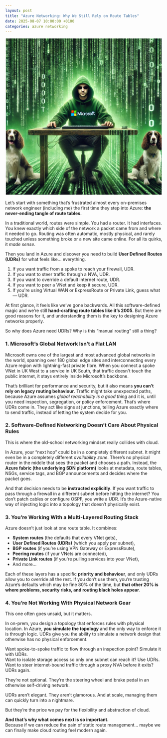 ```yaml
---
layout: post
title: "Azure Networking: Why We Still Rely on Route Tables"
date: 2025-08-07 10:00:00 +0100
categories: azure networking
---
```


<p align="center">
  <img src="/assets/images/Matrix.webp" alt="Matrix-style Microsoft network wizard" width="500"/>
</p>

Let’s start with something that’s frustrated almost every on-premises network engineer (including me) the first time they step into Azure: **the never-ending tangle of route tables.**

In a traditional world, routes were simple. You had a router. It had interfaces. You knew exactly which side of the network a packet came from and where it needed to go. Routing was often automatic, mostly physical, and rarely touched unless something broke or a new site came online. For all its quirks, it *made sense*.

Then you land in Azure and discover you need to build **User Defined Routes (UDRs)** for what feels like… everything.

1. If you want traffic from a spoke to reach your firewall, UDR.  
2. If you want to steer traffic through a NVA, UDR.  
3. If you want to override a default internet route, UDR.  
4. If you want to peer a VNet and keep it secure, UDR.  
5. If you're using Virtual WAN or ExpressRoute or Private Link, guess what — UDR.

At first glance, it feels like we’ve gone backwards. All this software-defined magic and we’re still **hand-crafting route tables like it’s 2005.** But there are good reasons for it, and understanding them is the key to designing Azure networks properly.

So why does Azure need UDRs? Why is this “manual routing” still a thing?

### 1. Microsoft’s Global Network Isn’t a Flat LAN

Microsoft owns one of the largest and most advanced global networks in the world, spanning over 180 global edge sites and interconnecting every Azure region with lightning-fast private fibre. When you connect a spoke VNet in UK West to a service in UK South, that traffic doesn't touch the public internet, it stays entirely inside Microsoft’s backbone.

That’s brilliant for performance and security, but it also means **you can’t rely on legacy routing behaviour**. Traffic might take unexpected paths, because Azure assumes *global reachability is a good thing* and it is, until you need inspection, segregation, or policy enforcement. That’s where UDRs come in. They act like signs at junctions, telling Azure exactly where to send traffic, instead of letting the system decide for you.

### 2. Software-Defined Networking Doesn’t Care About Physical Rules

This is where the old-school networking mindset really collides with cloud.

In Azure, your “next hop” could be in a completely different subnet. It might even be in a completely different *availability zone*. There’s no physical router in the middle that sees the packet and chooses a path. Instead, the **Azure fabric (the underlying SDN platform)** looks at metadata, route tables, NSGs, service tags, and BGP announcements and decides where the packet goes.

And that decision needs to be **instructed explicitly**. If you want traffic to pass through a firewall in a different subnet before hitting the internet? You don’t patch cables or configure OSPF, you write a UDR. It’s the Azure-native way of injecting logic into a topology that doesn’t physically exist.

### 3. You’re Working With a Multi-Layered Routing Stack

Azure doesn’t just look at one route table. It combines:
- **System routes** (the defaults that every VNet gets),
- **User Defined Routes (UDRs)** (which you apply per subnet),
- **BGP routes** (if you’re using VPN Gateway or ExpressRoute),
- **Peering routes** (if your VNets are connected),
- **Private Link routes** (if you're pulling services into your VNet),
- And more...

Each of these layers has a specific **priority and behaviour**, and only UDRs allow you to override all the rest. If you don’t use them, you’re trusting Azure’s defaults which may be fine 80% of the time, but **that other 20% is where problems, security risks, and routing black holes appear**.

### 4. You’re Not Working With Physical Network Gear

This one often goes unsaid, but it matters.

In on-prem, you design a topology that enforces rules with physical location. In Azure, **you simulate the topology** and the only way to enforce it is through logic. UDRs give you the ability to simulate a network design that otherwise has no physical enforcement.

Want spoke-to-spoke traffic to flow through an inspection point? Simulate it with UDRs.  
Want to isolate storage access so only one subnet can reach it? Use UDRs.  
Want to steer internet-bound traffic through a proxy NVA before it exits? UDRs again.

They’re not optional. They’re the steering wheel and brake pedal in an otherwise self-driving network.

UDRs aren’t elegant. They aren’t glamorous. And at scale, managing them can quickly turn into a nightmare.

But they’re the price we pay for the flexibility and abstraction of cloud.

**And that’s why what comes next is so important.**  
Because if we can reduce the pain of static route management… maybe we can finally make cloud routing feel modern again.
